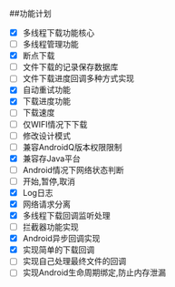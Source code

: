 ##功能计划

- [x] 多线程下载功能核心
- [ ] 多线程管理功能
- [x] 断点下载
- [ ] 文件下载的记录保存数据库
- [ ] 文件下载进度回调多种方式实现
- [x] 自动重试功能
- [x] 下载进度功能
- [ ] 下载速度
- [ ] 仅WIFI情况下下载
- [ ] 修改设计模式
- [ ] 兼容AndroidQ版本权限限制
- [x] 兼容存Java平台
- [ ] Android情况下网络状态判断
- [ ] 开始,暂停,取消
- [X] Log日志
- [X] 网络请求分离
- [X] 多线程下载回调监听处理
- [ ] 拦截器功能实现
- [X] Android异步回调实现
- [X] 实现简单的下载回调
- [ ] 实现自己处理最终文件的回调
- [ ] 实现Android生命周期绑定,防止内存泄漏